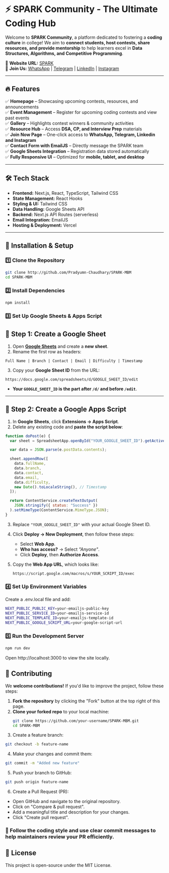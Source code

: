 # ⚡ SPARK Community - The Ultimate Coding Hub

Welcome to **SPARK Community**, a platform dedicated to fostering a **coding culture** in college! We aim to **connect students, host contests, share resources, and provide mentorship** to help learners excel in **Data Structures, Algorithms, and Competitive Programming**.

🌟 **Website URL:** [SPARK](https://sparkmbm.vercel.app/)  
📌 **Join Us:** [WhatsApp](https://chat.whatsapp.com/BqAr6ziE7Vl0Aa1cwUwsk4) | [Telegram](https://t.me/spark_mbm) | [LinkedIn](https://www.linkedin.com/company/spark-mbm/) | [Instagram](https://www.instagram.com/spark.mbm)

---

## 🔥 Features

✅ **Homepage** – Showcasing upcoming contests, resources, and announcements  
✅ **Event Management** – Register for upcoming coding contests and view past events  
✅ **Gallery** – Highlights contest winners & community activities  
✅ **Resource Hub** – Access **DSA, CP, and Interview Prep** materials  
✅ **Join Now Page** – One-click access to **WhatsApp, Telegram, Linkedin and Instagram**  
✅ **Contact Form with EmailJS** – Directly message the SPARK team  
✅ **Google Sheets Integration** – Registration data stored automatically  
✅ **Fully Responsive UI** – Optimized for **mobile, tablet, and desktop**

---

## 🛠️ Tech Stack

- **Frontend:** Next.js, React, TypeScript, Tailwind CSS
- **State Management:** React Hooks
- **Styling & UI:** Tailwind CSS
- **Data Handling:** Google Sheets API
- **Backend:** Next.js API Routes (serverless)
- **Email Integration:** EmailJS
- **Hosting & Deployment:** Vercel

---

## 🚀 Installation & Setup

### **1️⃣ Clone the Repository**

```bash
git clone http://github.com/Pradyumn-Chaudhary/SPARK-MBM
cd SPARK-MBM
```

### **2️⃣ Install Dependencies**

```bash
npm install
```

### **3️⃣ Set Up Google Sheets & Apps Script**

## 🔹 Step 1: Create a Google Sheet

1. Open **[Google Sheets](https://docs.google.com/spreadsheets/u/0/)** and create a **new sheet**.
2. Rename the first row as headers:

```
Full Name | Branch | Contact | Email | Difficulty | Timestamp
```

3. Copy your **Google Sheet ID** from the URL:

```
https://docs.google.com/spreadsheets/d/GOOGLE_SHEET_ID/edit
```

- **Your `GOOGLE_SHEET_ID` is the part after `/d/` and before `/edit`**.

---

## 🔹 Step 2: Create a Google Apps Script

1. In **Google Sheets**, click **Extensions → Apps Script**.
2. Delete any existing code and **paste the script below**:

```javascript
function doPost(e) {
  var sheet = SpreadsheetApp.openById("YOUR_GOOGLE_SHEET_ID").getActiveSheet();

  var data = JSON.parse(e.postData.contents);

  sheet.appendRow([
    data.fullName,
    data.branch,
    data.contact,
    data.email,
    data.difficulty,
    new Date().toLocaleString(), // Timestamp
  ]);

  return ContentService.createTextOutput(
    JSON.stringify({ status: "Success" })
  ).setMimeType(ContentService.MimeType.JSON);
}
```

3. Replace `"YOUR_GOOGLE_SHEET_ID"` with your actual Google Sheet ID.
4. Click **Deploy → New Deployment**, then follow these steps:

   - Select **Web App**.
   - **Who has access?** → Select _"Anyone"_.
   - Click **Deploy**, then **Authorize Access**.

5. Copy the **Web App URL**, which looks like:
   ```
   https://script.google.com/macros/s/YOUR_SCRIPT_ID/exec
   ```

### **4️⃣ Set Up Environment Variables**

Create a .env.local file and add:

```bash
NEXT_PUBLIC_PUBLIC_KEY=your-emailjs-public-key
NEXT_PUBLIC_SERVICE_ID=your-emailjs-service-id
NEXT_PUBLIC_TEMPLATE_ID=your-emailjs-template-id
NEXT_PUBLIC_GOOGLE_SCRIPT_URL=your-google-script-url
```

### **5️⃣ Run the Development Server**

```bash
npm run dev
```

Open http://localhost:3000 to view the site locally.

## 🤝 Contributing

We **welcome contributions!** If you'd like to improve the project, follow these steps:

1. **Fork the repository** by clicking the "Fork" button at the top right of this page.
2. **Clone your forked repo** to your local machine:
   ```bash
   git clone https://github.com/your-username/SPARK-MBM.git
   cd SPARK-MBM
   ```
3. Create a feature branch:

```bash
git checkout -b feature-name
```

4. Make your changes and commit them:

```bash
git commit -m "Added new feature"
```

5. Push your branch to GitHub:

```bash
git push origin feature-name
```

6. Create a Pull Request (PR):

- Open GitHub and navigate to the original repository.
- Click on "Compare & pull request".
- Add a meaningful title and description for your changes.
- Click "Create pull request".

### 📌 Follow the coding style and use clear commit messages to help maintainers review your PR efficiently.

## 📝 License

This project is open-source under the MIT License.

##
